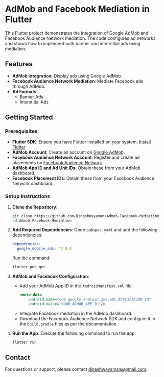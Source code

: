 # AdMob and Facebook Mediation in Flutter

This Flutter project demonstrates the integration of Google AdMob and Facebook Audience Network mediation. The code configures ad networks and shows how to implement both banner and interstitial ads using mediation.

## Features

- **AdMob Integration**: Display ads using Google AdMob.
- **Facebook Audience Network Mediation**: Mediate Facebook ads through AdMob.
- **Ad Formats**:
  - Banner Ads
  - Interstitial Ads

## Getting Started

### Prerequisites

- **Flutter SDK**: Ensure you have Flutter installed on your system. [Install Flutter](https://docs.flutter.dev/get-started/install)
- **AdMob Account**: Create an account on [Google AdMob](https://admob.google.com/).
- **Facebook Audience Network Account**: Register and create ad placements on [Facebook Audience Network](https://www.facebook.com/audiencenetwork/).
- **AdMob App ID and Ad Unit IDs**: Obtain these from your AdMob dashboard.
- **Facebook Placement IDs**: Obtain these from your Facebook Audience Network dashboard.

### Setup Instructions

1. **Clone the Repository**:
   ```bash
   git clone https://github.com/DineshWayaman/Admob-Facebook-Mediation.git
   cd Admob-Facebook-Mediation
   ```

2. **Add Required Dependencies**:
   Open `pubspec.yaml` and add the following dependencies:
   ```yaml
   dependencies:
     google_mobile_ads: ^2.0.0
   ```
   Run the command:
   ```bash
   flutter pub get
   ```

3. **AdMob and Facebook Configuration**:
   - Add your AdMob App ID in the `AndroidManifest.xml` file:
     ```xml
     <meta-data
         android:name="com.google.android.gms.ads.APPLICATION_ID"
         android:value="YOUR_ADMOB_APP_ID"/>
     ```
   - Integrate Facebook mediation in the AdMob dashboard.
   - Download the Facebook Audience Network SDK and configure it in the `build.gradle` files as per the documentation.

5. **Run the App**:
   Execute the following command to run the app:
   ```bash
   flutter run
   ```

## Contact

For questions or support, please contact [dineshwayaman@gmail.com](mailto:dineshwayaman@gmail.com).
